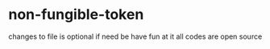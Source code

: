 # non-fungible-token
changes to file is optional if need be have fun at it
all codes are open source
